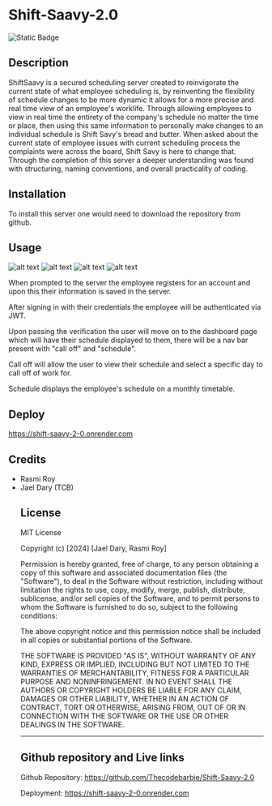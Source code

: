 # Shift-Saavy-2.0

![Static Badge](https://img.shields.io/badge/theCODEbarbie-%23FBF6E9?style=for-the-badge&logo=Spotlight&labelColor=%23F79AD3)

## Description

ShiftSaavy is a secured scheduling server created to reinvigorate the current state of what employee scheduling is, by reinventing the flexibility of schedule changes to be more dynamic it allows for a more precise and real time view of an employee's worklife. Through allowing employees to view in real time the entirety of the company's schedule no matter the time or place, then using this same information to personally make changes to an individual schedule is Shift Savy's bread and butter. When asked about the current state of employee issues with current scheduling process the complaints were across the board, Shift Savy is here to change that. Through the completion of this server a deeper understanding was found with structuring, naming conventions, and overall practicality of coding.

## Installation

To install this server one would need to download the repository from github.
 

## Usage

![alt text](public/images/saavy-home.png)
![alt text](public/images/saavy-login.png)
![alt text](public/images/saavy-signup.png)
![alt text](public/images/saavy-dash.png)




When prompted to the server the employee registers for an account and upon this their information is saved in the server.

After signing in with their credentials the employee will be authenticated via JWT.

Upon passing the verification the user will move on to the dashboard page which will have their schedule displayed to them, there will be a nav bar present with "call off" and "schedule".

Call off will allow the user to view their schedule and select a specific day to call off of work for.


Schedule displays the employee's schedule on a monthly timetable.


## Deploy
https://shift-saavy-2-0.onrender.com




## Credits

<ul>
    <li>Rasmi Roy</li>
    <li>Jael Dary (TCB)</li>


## License

MIT License

Copyright (c) [2024] [Jael Dary, Rasmi Roy]

Permission is hereby granted, free of charge, to any person obtaining a copy
of this software and associated documentation files (the "Software"), to deal
in the Software without restriction, including without limitation the rights
to use, copy, modify, merge, publish, distribute, sublicense, and/or sell
copies of the Software, and to permit persons to whom the Software is
furnished to do so, subject to the following conditions:

The above copyright notice and this permission notice shall be included in all
copies or substantial portions of the Software.

THE SOFTWARE IS PROVIDED "AS IS", WITHOUT WARRANTY OF ANY KIND, EXPRESS OR
IMPLIED, INCLUDING BUT NOT LIMITED TO THE WARRANTIES OF MERCHANTABILITY,
FITNESS FOR A PARTICULAR PURPOSE AND NONINFRINGEMENT. IN NO EVENT SHALL THE
AUTHORS OR COPYRIGHT HOLDERS BE LIABLE FOR ANY CLAIM, DAMAGES OR OTHER
LIABILITY, WHETHER IN AN ACTION OF CONTRACT, TORT OR OTHERWISE, ARISING FROM,
OUT OF OR IN CONNECTION WITH THE SOFTWARE OR THE USE OR OTHER DEALINGS IN THE
SOFTWARE.

---

## Github repository and Live links

Github Repository: https://github.com/Thecodebarbie/Shift-Saavy-2.0


Deployment: https://shift-saavy-2-0.onrender.com



